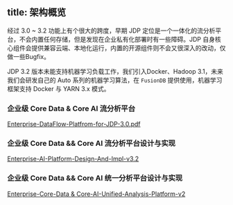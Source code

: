 title: 架构概览
---

经过 3.0 ~ 3.2 功能上有个很大的跨度，早期 JDP 定位是一个一体化的流分析平台，不会内置任何存储，但是发现在企业私有化部署时有一些障碍。JDP 自身核心组件会提供兼容云端、本地化运行，内置的开源组件则不会又很深入的改动，仅做一些Bugfix。

JDP 3.2 版本未能支持机器学习负载工作，我们引入Docker、Hadoop 3.1，未来我们会研发自己的 Auto 系列的机器学习算法，在 `FusionDB` 提供使用，机器学习框架支持 Docker 与 YARN 3.x 模式。

### 企业级 Core Data & Core AI 流分析平台

[Enterprise-DataFlow-Platfrom-for-JDP-3.0.pdf](https://drive.google.com/open?id=17YU5rQUmbTp1DfX4K6T5pG6WIjfExBTR)

### 企业级 Core Data && Core AI 流分析平台设计与实现

[Enterprise-AI-Platform-Design-And-Impl-v3.2](https://drive.google.com/open?id=1bdkUDc6myVT6NDZpUO2hQjdUuwNiM0UN)

### 企业级 Core Data && Core AI 统一分析平台设计与实现

[Enterprise-Core-Data & Core-AI-Unified-Analysis-Platform-v2](https://drive.google.com/file/d/1x9uDkEwl0SyTdvBC2Sy6X0fSbVYQJSjY/view?usp=sharing)

